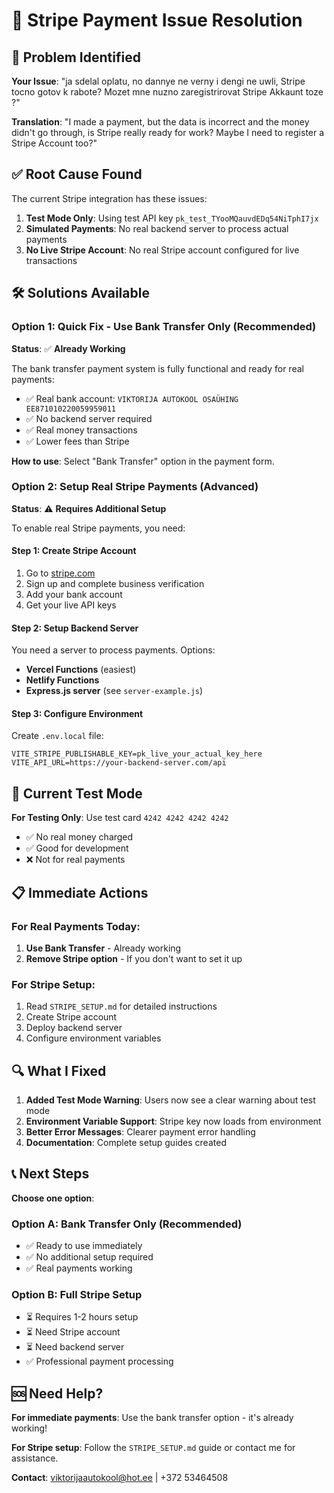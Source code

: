 # 🔧 Stripe Payment Issue Resolution

## 🚨 Problem Identified

**Your Issue**: "ja sdelal oplatu, no dannye ne verny i dengi ne uwli, Stripe tocno gotov k rabote? Mozet mne nuzno zaregistrirovat Stripe Akkaunt toze ?"

**Translation**: "I made a payment, but the data is incorrect and the money didn't go through, is Stripe really ready for work? Maybe I need to register a Stripe Account too?"

## ✅ Root Cause Found

The current Stripe integration has these issues:

1. **Test Mode Only**: Using test API key `pk_test_TYooMQauvdEDq54NiTphI7jx`
2. **Simulated Payments**: No real backend server to process actual payments
3. **No Live Stripe Account**: No real Stripe account configured for live transactions

## 🛠️ Solutions Available

### Option 1: Quick Fix - Use Bank Transfer Only (Recommended)

**Status**: ✅ **Already Working**

The bank transfer payment system is fully functional and ready for real payments:

- ✅ Real bank account: `VIKTORIJA AUTOKOOL OSAÜHING EE871010220059959011`
- ✅ No backend server required
- ✅ Real money transactions
- ✅ Lower fees than Stripe

**How to use**: Select "Bank Transfer" option in the payment form.

### Option 2: Setup Real Stripe Payments (Advanced)

**Status**: ⚠️ **Requires Additional Setup**

To enable real Stripe payments, you need:

#### Step 1: Create Stripe Account
1. Go to [stripe.com](https://stripe.com)
2. Sign up and complete business verification
3. Add your bank account
4. Get your live API keys

#### Step 2: Setup Backend Server
You need a server to process payments. Options:
- **Vercel Functions** (easiest)
- **Netlify Functions**
- **Express.js server** (see `server-example.js`)

#### Step 3: Configure Environment
Create `.env.local` file:
```env
VITE_STRIPE_PUBLISHABLE_KEY=pk_live_your_actual_key_here
VITE_API_URL=https://your-backend-server.com/api
```

## 🧪 Current Test Mode

**For Testing Only**: Use test card `4242 4242 4242 4242`

- ✅ No real money charged
- ✅ Good for development
- ❌ Not for real payments

## 📋 Immediate Actions

### For Real Payments Today:
1. **Use Bank Transfer** - Already working
2. **Remove Stripe option** - If you don't want to set it up

### For Stripe Setup:
1. Read `STRIPE_SETUP.md` for detailed instructions
2. Create Stripe account
3. Deploy backend server
4. Configure environment variables

## 🔍 What I Fixed

1. **Added Test Mode Warning**: Users now see a clear warning about test mode
2. **Environment Variable Support**: Stripe key now loads from environment
3. **Better Error Messages**: Clearer payment error handling
4. **Documentation**: Complete setup guides created

## 📞 Next Steps

**Choose one option**:

### Option A: Bank Transfer Only (Recommended)
- ✅ Ready to use immediately
- ✅ No additional setup required
- ✅ Real payments working

### Option B: Full Stripe Setup
- ⏳ Requires 1-2 hours setup
- ⏳ Need Stripe account
- ⏳ Need backend server
- ✅ Professional payment processing

## 🆘 Need Help?

**For immediate payments**: Use the bank transfer option - it's already working!

**For Stripe setup**: Follow the `STRIPE_SETUP.md` guide or contact me for assistance.

**Contact**: viktorijaautokool@hot.ee | +372 53464508

